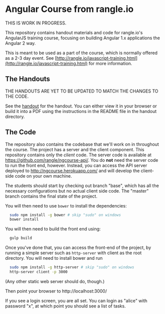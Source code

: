 # Angular Course from rangle.io

THIS IS WORK IN PROGRESS.

This repository contains handout materials and code for rangle.io's AngularJS
training course, focusing on building Angular 1.x applications the Angular 2 way.

This is meant to be used as a part of the course, which is
normally offered as a 2-3 day event. See [http://rangle.io/javascript-training.html](http://rangle.io/javascript-training.html) for more
information.

## The Handouts

THE HANDOUTS ARE YET TO BE UPDATED TO MATCH THE CHANGES TO THE CODE.

See the [handout](https://github.com/rangle/ngcourse/tree/master/handout) for
the handout. You can either view it in your browser or build it into a PDF
using the instructions in the README file in the handout directory.

## The Code

The repository also contains the codebase that we'll work on in throughout the
course. The project has a server and the client component. This repository
contains only the *client* code. The server code is available at
https://github.com/rangle/ngcourse-api/. You do **not** need the server code to
run the front end, however. Instead, you can access the API server deployed to
http://ngcourse.herokuapp.com/ and will develop the client-side code on your
own machine.

The students should start by checking out branch "base", which has all the
necessary configurations but no actual client side code. The "master" branch
contains the final state of the project.

You will then need to use `bower` to install the dependencies:

```bash
  sudo npm install -g bower # skip "sudo" on windows
  bower install
```

You will then need to build the front end using:

```bash
  gulp build
```

Once you've done that, you can access the front-end of the project, by running a simple server such as `http-server` with client as the root directory. You will need to install bower and run

```bash
  sudo npm install -g http-server # skip "sudo" on windows
  http-server client -p 3000
```

(Any other static web server should do, though.)

Then point your browser to http://localhost:3000/

If you see a login screen, you are all set. You can login as "alice" with
password "x", at which point you should see a list of tasks.